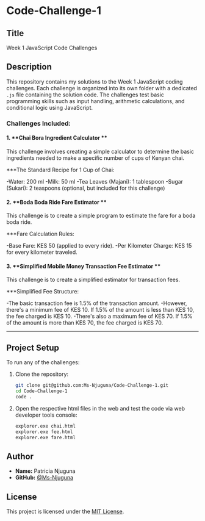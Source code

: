 # Code-Challenge-1
## Title
Week 1 JavaScript Code Challenges

## Description

This repository contains my solutions to the Week 1 JavaScript coding challenges. Each challenge is organized into its own folder with a dedicated `.js` file containing the solution code. The challenges test basic programming skills such as input handling, arithmetic calculations, and conditional logic using JavaScript.


### Challenges Included:

#### 1. **Chai Bora Ingredient Calculator **

This challenge involves creating a simple calculator to determine the basic ingredients needed to make a specific number of cups of Kenyan chai.

***The Standard Recipe for 1 Cup of Chai:

-Water: 200 ml
-Milk: 50 ml
-Tea Leaves (Majani): 1 tablespoon
-Sugar (Sukari): 2 teaspoons (optional, but included for this challenge)


#### 2. **Boda Boda Ride Fare Estimator **

This challenge is to create a simple program to estimate the fare for a boda boda ride.

***Fare Calculation Rules:

-Base Fare: KES 50 (applied to every ride).
-Per Kilometer Charge: KES 15 for every kilometer traveled.


#### 3. **Simplified Mobile Money Transaction Fee Estimator **

This challenge is to create a simplified estimator for transaction fees.

***Simplified Fee Structure:

-The basic transaction fee is 1.5% of the transaction amount.
-However, there's a minimum fee of KES 10. If 1.5% of the amount is less than KES 10, the fee charged is KES 10.
-There's also a maximum fee of KES 70. If 1.5% of the amount is more than KES 70, the fee charged is KES 70.



---

## Project Setup

To run any of the challenges:

1. Clone the repository:
   ```bash
   git clone git@github.com:Ms-Njuguna/Code-Challenge-1.git
   cd Code-Challenge-1
   code .

2. Open the respective html files in the web and test the code via web developer tools console:
   ```bash
   explorer.exe chai.html
   explorer.exe fee.html
   explorer.exe fare.html


## Author

- **Name:** Patricia Njuguna
- **GitHub:** [@Ms-Njuguna](https://github.com/Ms-Njuguna)


## License

This project is licensed under the [MIT License](LICENSE).


